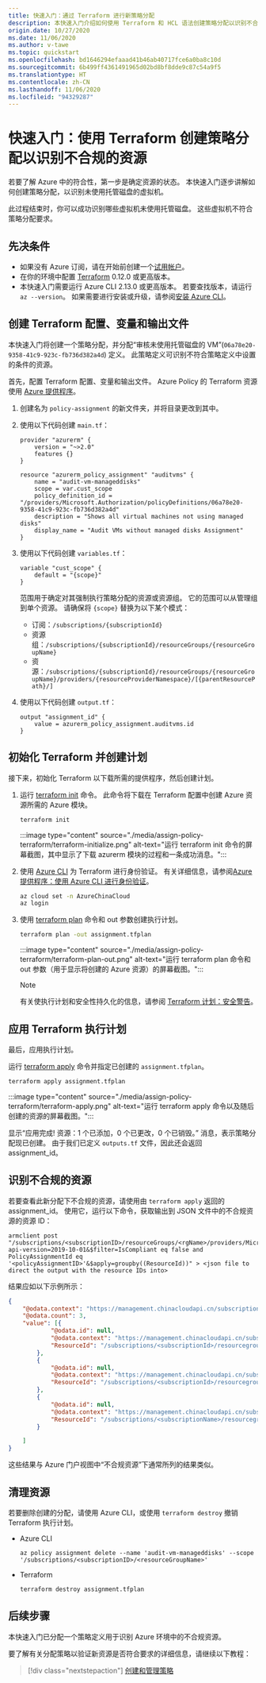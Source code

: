 ```yaml
---
title: 快速入门：通过 Terraform 进行新策略分配
description: 本快速入门介绍如何使用 Terraform 和 HCL 语法创建策略分配以识别不合规的资源。
origin.date: 10/27/2020
ms.date: 11/06/2020
ms.author: v-tawe
ms.topic: quickstart
ms.openlocfilehash: bd1646294efaaad41b46ab40717fce6a0ba8c10d
ms.sourcegitcommit: 6b499ff4361491965d02bd8bf8dde9c87c54a9f5
ms.translationtype: HT
ms.contentlocale: zh-CN
ms.lasthandoff: 11/06/2020
ms.locfileid: "94329287"
---
```

# <a name="quickstart-create-a-policy-assignment-to-identify-non-compliant-resources-using-terraform"></a>快速入门：使用 Terraform 创建策略分配以识别不合规的资源

若要了解 Azure 中的符合性，第一步是确定资源的状态。
本快速入门逐步讲解如何创建策略分配，以识别未使用托管磁盘的虚拟机。

此过程结束时，你可以成功识别哪些虚拟机未使用托管磁盘。 这些虚拟机不符合策略分配要求。 

## <a name="prerequisites"></a>先决条件

- 如果没有 Azure 订阅，请在开始前创建一个[试用帐户](https://wd.azure.cn/pricing/1rmb-trial/)。
- 在你的环境中配置 [Terraform](https://www.terraform.io/) 0.12.0 或更高版本。
- 本快速入门需要运行 Azure CLI 2.13.0 或更高版本。 若要查找版本，请运行 `az --version`。 如果需要进行安装或升级，请参阅[安装 Azure CLI](/cli/install-azure-cli)。

## <a name="create-the-terraform-configuration-variable-and-output-file"></a>创建 Terraform 配置、变量和输出文件

本快速入门将创建一个策略分配，并分配“审核未使用托管磁盘的 VM”(`06a78e20-9358-41c9-923c-fb736d382a4d`) 定义。 此策略定义可识别不符合策略定义中设置的条件的资源。

首先，配置 Terraform 配置、变量和输出文件。 Azure Policy 的 Terraform 资源使用 [Azure 提供程序](https://www.terraform.io/docs/providers/azurerm/index.html)。

1. 创建名为 `policy-assignment` 的新文件夹，并将目录更改到其中。

1. 使用以下代码创建 `main.tf`：

   ```hcl
   provider "azurerm" {
       version = "~>2.0"
       features {}
   }
   
   resource "azurerm_policy_assignment" "auditvms" {
       name = "audit-vm-manageddisks"
       scope = var.cust_scope
       policy_definition_id = "/providers/Microsoft.Authorization/policyDefinitions/06a78e20-9358-41c9-923c-fb736d382a4d"
       description = "Shows all virtual machines not using managed disks"
       display_name = "Audit VMs without managed disks Assignment"
   }
   ```
1. 使用以下代码创建 `variables.tf`：

   ```hcl
   variable "cust_scope" {
       default = "{scope}"
   }
   ```

   范围用于确定对其强制执行策略分配的资源或资源组。 它的范围可以从管理组到单个资源。 请确保将 `{scope}` 替换为以下某个模式：

   - 订阅：`/subscriptions/{subscriptionId}`
   - 资源组：`/subscriptions/{subscriptionId}/resourceGroups/{resourceGroupName}`
   - 资源：`/subscriptions/{subscriptionId}/resourceGroups/{resourceGroupName}/providers/{resourceProviderNamespace}/[{parentResourcePath}/]`

1. 使用以下代码创建 `output.tf`：

   ```hcl
   output "assignment_id" {
       value = azurerm_policy_assignment.auditvms.id
   }
   ```

## <a name="initialize-terraform-and-create-plan"></a>初始化 Terraform 并创建计划

接下来，初始化 Terraform 以下载所需的提供程序，然后创建计划。

1. 运行 [terraform init](https://www.terraform.io/docs/commands/init.html) 命令。 此命令将下载在 Terraform 配置中创建 Azure 资源所需的 Azure 模块。

   ```bash
   terraform init
   ```

   :::image type="content" source="./media/assign-policy-terraform/terraform-initialize.png" alt-text="运行 terraform init 命令的屏幕截图，其中显示了下载 azurerm 模块的过程和一条成功消息。":::

1. 使用 [Azure CLI](/cli/) 为 Terraform 进行身份验证。 有关详细信息，请参阅[Azure 提供程序：使用 Azure CLI 进行身份验证](https://www.terraform.io/docs/providers/azurerm/guides/azure_cli.html)。

   ```bash
   az cloud set -n AzureChinaCloud
   az login
   ```

1. 使用 [terraform plan](https://www.terraform.io/docs/commands/plan.html) 命令和 out 参数创建执行计划。

   ```bash
   terraform plan -out assignment.tfplan
   ```

   :::image type="content" source="./media/assign-policy-terraform/terraform-plan-out.png" alt-text="运行 terraform plan 命令和 out 参数（用于显示将创建的 Azure 资源）的屏幕截图。":::

   > [!NOTE]
   > 有关使执行计划和安全性持久化的信息，请参阅 [Terraform 计划：安全警告](https://www.terraform.io/docs/commands/plan.html#security-warning)。

## <a name="apply-the-terraform-execution-plan"></a>应用 Terraform 执行计划

最后，应用执行计划。

运行 [terraform apply](https://www.terraform.io/docs/commands/apply.html) 命令并指定已创建的 `assignment.tfplan`。

```bash
terraform apply assignment.tfplan
```

:::image type="content" source="./media/assign-policy-terraform/terraform-apply.png" alt-text="运行 terraform apply 命令以及随后创建的资源的屏幕截图。":::

显示“应用完成! 资源：1 个已添加，0 个已更改，0 个已销毁。” 消息，表示策略分配现已创建。 由于我们已定义 `outputs.tf` 文件，因此还会返回 assignment\_id。

## <a name="identify-non-compliant-resources"></a>识别不合规的资源

若要查看此新分配下不合规的资源，请使用由 `terraform apply` 返回的 assignment\_id。 使用它，运行以下命令，获取输出到 JSON 文件中的不合规资源的资源 ID：

```console
armclient post "/subscriptions/<subscriptionID>/resourceGroups/<rgName>/providers/Microsoft.PolicyInsights/policyStates/latest/queryResults?api-version=2019-10-01&$filter=IsCompliant eq false and PolicyAssignmentId eq '<policyAssignmentID>'&$apply=groupby((ResourceId))" > <json file to direct the output with the resource IDs into>
```

结果应如以下示例所示：

```json
{
    "@odata.context": "https://management.chinacloudapi.cn/subscriptions/<subscriptionId>/providers/Microsoft.PolicyInsights/policyStates/$metadata#latest",
    "@odata.count": 3,
    "value": [{
            "@odata.id": null,
            "@odata.context": "https://management.chinacloudapi.cn/subscriptions/<subscriptionId>/providers/Microsoft.PolicyInsights/policyStates/$metadata#latest/$entity",
            "ResourceId": "/subscriptions/<subscriptionId>/resourcegroups/<rgname>/providers/microsoft.compute/virtualmachines/<virtualmachineId>"
        },
        {
            "@odata.id": null,
            "@odata.context": "https://management.chinacloudapi.cn/subscriptions/<subscriptionId>/providers/Microsoft.PolicyInsights/policyStates/$metadata#latest/$entity",
            "ResourceId": "/subscriptions/<subscriptionId>/resourcegroups/<rgname>/providers/microsoft.compute/virtualmachines/<virtualmachine2Id>"
        },
        {
            "@odata.id": null,
            "@odata.context": "https://management.chinacloudapi.cn/subscriptions/<subscriptionId>/providers/Microsoft.PolicyInsights/policyStates/$metadata#latest/$entity",
            "ResourceId": "/subscriptions/<subscriptionName>/resourcegroups/<rgname>/providers/microsoft.compute/virtualmachines/<virtualmachine3ID>"
        }

    ]
}
```

这些结果与 Azure 门户视图中“不合规资源”下通常所列的结果类似。 

## <a name="clean-up-resources"></a>清理资源

若要删除创建的分配，请使用 Azure CLI，或使用 `terraform destroy` 撤销 Terraform 执行计划。

- Azure CLI

  ```azurecli
  az policy assignment delete --name 'audit-vm-manageddisks' --scope '/subscriptions/<subscriptionID>/<resourceGroupName>'
  ```

- Terraform

  ```bash
  terraform destroy assignment.tfplan
  ```

## <a name="next-steps"></a>后续步骤

本快速入门已分配一个策略定义用于识别 Azure 环境中的不合规资源。

要了解有关分配策略以验证新资源是否符合要求的详细信息，请继续以下教程：

> [!div class="nextstepaction"]
> [创建和管理策略](./tutorials/create-and-manage.md)
